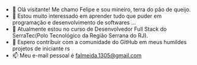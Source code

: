 - 👋 Olá visitante! Me chamo Felipe e sou mineiro, terra do pão de queijo.
- 👀 Estou muito interessado em aprender tudo que puder em programação e desenvolvimento de softwares ...
- 🌱 Atualmente estou no curso de Desenvolvedor Full Stack do SerraTec(Polo Tecnológico da Região Serrana do RJ).
- 💞️ Espero contribuir com a comunidade do GitHub em meus humildes projetos de iniciante rs
- 📫 Meu e-mail pessoal é falmeida.1305@gmail.com


